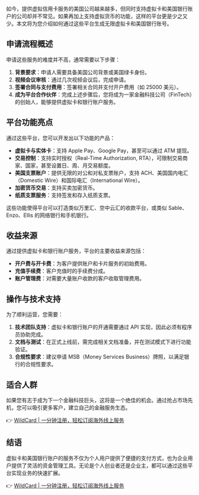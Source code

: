 如今，提供虚拟信用卡服务的美国公司越来越多，但同时支持虚拟卡和美国银行账户的公司却并不常见。如果再加上支持虚拟货币的功能，这样的平台更是少之又少。本文将为您介绍如何通过这些平台生成无限虚拟卡和美国银行账号。

## 申请流程概述

申请这些服务的难度并不高，通常需要以下步骤：

1. **背景要求**：申请人需要具备美国公司背景或美国绿卡身份。
2. **视频会议审核**：通过几次视频会议后，完成申请。
3. **签署合同与支付费用**：签署相关合同并支付开户费用（如 25000 美元）。
4. **成为平台合作伙伴**：完成上述步骤后，您将成为一家金融科技公司（FinTech）的创始人，能够提供虚拟卡和银行账户服务。

## 平台功能亮点

通过这些平台，您可以开发出以下功能的产品：

- **虚拟卡与实体卡**：支持 Apple Pay、Google Pay，甚至可以通过 ATM 提现。
- **交易控制**：支持实时授权（Real-Time Authorization, RTA），可限制交易商家、国家，甚至设置日、周、月交易额度。
- **美国支票账户**：提供无限的对公和对私支票账户，支持 ACH、美国国内电汇（Domestic Wire）和国际电汇（International Wire）。
- **加密货币交易**：支持买卖加密货币。
- **纸质支票服务**：支持签发和存入纸质支票。

这些功能使得平台可以打造类似万里汇、空中云汇的收款平台，或类似 Sable、Enzo、Ellis 的网络银行和手机银行。

## 收益来源

通过提供虚拟卡和银行账户服务，平台的主要收益来源包括：

- **开户费与开卡费**：为客户提供账户和卡片服务的初始费用。
- **充值手续费**：客户充值时的手续费分成。
- **账户管理费**：对需要大量账户收款的客户收取管理费用。

## 操作与技术支持

为了顺利运营，您需要：

1. **技术团队支持**：虚拟卡和银行账户的开通需要通过 API 实现，因此必须有程序员协助完成。
2. **文档与测试**：在正式上线前，需完成相关文档准备，并在测试模式下进行功能验证。
3. **合规性要求**：建议申请 MSB（Money Services Business）牌照，以满足银行的合规性要求。

## 适合人群

如果您有志于成为下一个金融科技巨头，这将是一个绝佳的机会。通过抢占市场先机，您可以吸引更多客户，建立自己的金融服务生态。

👉 [WildCard | 一分钟注册，轻松订阅海外线上服务](https://bit.ly/bewildcard)

## 结语

虚拟卡和美国银行账户的服务不仅为个人用户提供了便捷的支付方式，也为企业用户提供了灵活的资金管理工具。无论是个人创业者还是企业主，都可以通过这些平台实现业务的快速扩展。

👉 [WildCard | 一分钟注册，轻松订阅海外线上服务](https://bit.ly/bewildcard)